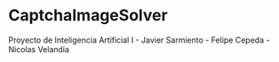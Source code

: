 # CaptchaImageSolver
Proyecto de Inteligencia Artificial I - Javier Sarmiento - Felipe Cepeda - Nicolas Velandia
